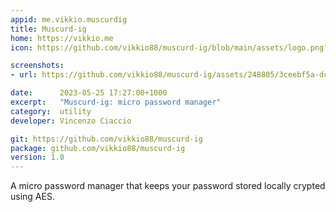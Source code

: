 ```yaml
---
appid: me.vikkio.muscurdig
title: Muscurd-ig
home: https://vikkio.me
icon: https://github.com/vikkio88/muscurd-ig/blob/main/assets/logo.png?raw=true

screenshots:
- url: https://github.com/vikkio88/muscurd-ig/assets/248805/3ceebf5a-dca8-4f0e-9aac-93785fd143c0

date:      2023-05-25 17:27:00+1000
excerpt:   "Muscurd-ig: micro password manager"
category:  utility
developer: Vincenzo Ciaccio

git: https://github.com/vikkio88/muscurd-ig
package: github.com/vikkio88/muscurd-ig
version: 1.0
---
```


A micro password manager that keeps your password stored locally crypted using AES.
